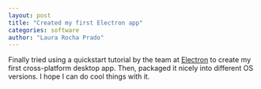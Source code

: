 ```yaml
---
layout: post
title: "Created my first Electron app"
categories: software
author: "Laura Rocha Prado"
---
```


Finally tried using a quickstart tutorial by the team at [Electron](https://electronjs.org/) to create my first cross-platform desktop app. Then, packaged it nicely into different OS versions. I hope I can do cool things with it.

